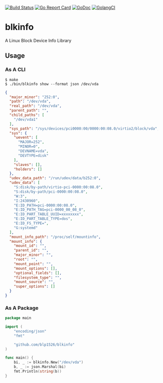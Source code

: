 [![Build Status](https://travis-ci.org/blp1526/blkinfo.svg?branch=master)](https://travis-ci.org/blp1526/blkinfo)
[![Go Report Card](https://goreportcard.com/badge/github.com/blp1526/blkinfo)](https://goreportcard.com/report/github.com/blp1526/blkinfo)
[![GoDoc](https://godoc.org/github.com/blp1526/blkinfo?status.svg)](https://godoc.org/github.com/blp1526/blkinfo)
[![GolangCI](https://golangci.com/badges/github.com/blp1526/blkinfo.svg)](https://golangci.com/r/github.com/blp1526/blkinfo)

# blkinfo

A Linux Block Device Info Library

## Usage

### As A CLI

```
$ make
$ ./bin/blkinfo show --format json /dev/vda
```

```json
{
  "major_minor": "252:0",
  "path": "/dev/vda",
  "real_path": "/dev/vda",
  "parent_path": "",
  "child_paths": [
    "/dev/vda1"
  ],
  "sys_path": "/sys/devices/pci0000:00/0000:00:08.0/virtio2/block/vda",
  "sys": {
    "uevent": [
      "MAJOR=252",
      "MINOR=0",
      "DEVNAME=vda",
      "DEVTYPE=disk"
    ],
    "slaves": [],
    "holders": []
  },
  "udev_data_path": "/run/udev/data/b252:0",
  "udev_data": [
    "S:disk/by-path/virtio-pci-0000:00:08.0",
    "S:disk/by-path/pci-0000:00:08.0",
    "W:3",
    "I:2430960",
    "E:ID_PATH=pci-0000:00:08.0",
    "E:ID_PATH_TAG=pci-0000_00_08_0",
    "E:ID_PART_TABLE_UUID=xxxxxxxx",
    "E:ID_PART_TABLE_TYPE=dos",
    "E:ID_FS_TYPE=",
    "G:systemd"
  ],
  "mount_info_path": "/proc/self/mountinfo",
  "mount_info": {
    "mount_id": "",
    "parent_id": "",
    "major_minor": "",
    "root": "",
    "mount_point": "",
    "mount_options": [],
    "optional_fields": [],
    "filesystem_type": "",
    "mount_source": "",
    "super_options": []
  }
}
```

### As A Package

```go
package main

import (
	"encoding/json"
	"fmt"

	"github.com/blp1526/blkinfo"
)

func main() {
	bi, _ := blkinfo.New("/dev/vda")
	b, _ := json.Marshal(bi)
	fmt.Println(string(b))
}
```
